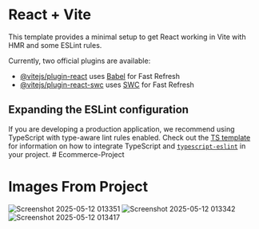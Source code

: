 # React + Vite

This template provides a minimal setup to get React working in Vite with HMR and some ESLint rules.

Currently, two official plugins are available:

- [@vitejs/plugin-react](https://github.com/vitejs/vite-plugin-react/blob/main/packages/plugin-react) uses [Babel](https://babeljs.io/) for Fast Refresh
- [@vitejs/plugin-react-swc](https://github.com/vitejs/vite-plugin-react/blob/main/packages/plugin-react-swc) uses [SWC](https://swc.rs/) for Fast Refresh

## Expanding the ESLint configuration

If you are developing a production application, we recommend using TypeScript with type-aware lint rules enabled. Check out the [TS template](https://github.com/vitejs/vite/tree/main/packages/create-vite/template-react-ts) for information on how to integrate TypeScript and [`typescript-eslint`](https://typescript-eslint.io) in your project.
#   E c o m m e r c e - P r o j e c t 
 
 
# Images From Project
![Screenshot 2025-05-12 013351](https://github.com/user-attachments/assets/adaa8c71-c088-4f45-b4bf-8499002b604a)
![Screenshot 2025-05-12 013342](https://github.com/user-attachments/assets/c3e48605-7558-4862-89bf-c72ea3252f89)
![Screenshot 2025-05-12 013417](https://github.com/user-attachments/assets/82386ce1-0a87-40af-bb7d-4a964d1c69d5)
